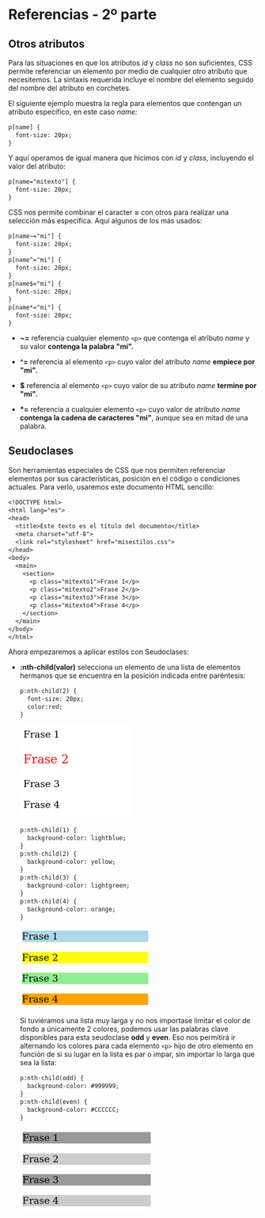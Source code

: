 # Referencias - 2º parte

## Otros atributos

Para las situaciones en que los atributos *id* y *class* no son suficientes, CSS permite referenciar un elemento por medio de cualquier otro atributo que necesitemos. La sintaxis requerida incluye el nombre del elemento seguido del nombre del atributo en corchetes.

El siguiente ejemplo muestra la regla para elementos que contengan un atributo específico, en este caso *name:*

```
p[name] {
  font-size: 20px;
}
```

Y aquí operamos de igual manera que hicimos con *id* y *class*, incluyendo el valor del atributo:

```
p[name="mitexto"] {
  font-size: 20px;
}
```

CSS nos permite combinar el caracter **=** con otros para realizar una selección más específica. Aquí algunos de los más usados:

```
p[name~="mi"] {
  font-size: 20px;
}
p[name^="mi"] {
  font-size: 20px;
}
p[name$="mi"] {
  font-size: 20px;
}
p[name*="mi"] {
  font-size: 20px;
}
```

- **~=** referencia cualquier elemento `<p>` que contenga el atributo *name* y su valor **contenga la palabra "mi".**

- **^=** referencia al elemento `<p>` cuyo valor del atributo *name* **empiece por "mi".**

- **$** referencia al elemento `<p>` cuyo valor de su atributo *name* **termine por "mi".**

- **\*=** referencia a cualquier elemento `<p>` cuyo valor de atributo *name* **contenga la cadena de caracteres "mi"**, aunque sea en mitad de una palabra.

## Seudoclases

Son herramientas especiales de CSS que nos permiten referenciar elementos por sus características, posición en el código o condiciones actuales. Para verlo, usaremos este documento HTML sencillo:

```
<!DOCTYPE html>
<html lang="es">
<head>
  <title>Este texto es el título del documento</title>
  <meta charset="utf-8">
  <link rel="stylesheet" href="misestilos.css">
</head>
<body>
  <main>
    <section>
      <p class="mitexto1">Frase 1</p>
      <p class="mitexto2">Frase 2</p>
      <p class="mitexto3">Frase 3</p>
      <p class="mitexto4">Frase 4</p>
    </section>
  </main>
</body>
</html>
```

Ahora empezaremos a aplicar estilos con Seudoclases:

- **:nth-child(valor)** selecciona un elemento de una lista de elementos hermanos que se encuentra en la posición indicada entre paréntesis:

  ```
  p:nth-child(2) {
    font-size: 20px;
    color:red;
  }
  ```

  ![](Media/seudoclases.png)

  ```
  p:nth-child(1) {
    background-color: lightblue;
  }
  p:nth-child(2) {
    background-color: yellow;
  }
  p:nth-child(3) {
    background-color: lightgreen;
  }
  p:nth-child(4) {
    background-color: orange;
  }
  ```

  ![](Media/seudoclases1.png)

  Si tuviéramos una lista muy larga y no nos importase limitar el color de fondo a únicamente 2 colores, podemos usar las palabras clave disponibles para esta seudoclase **odd** y **even**. Eso nos permitirá ir alternando los colores para cada elemento `<p>` hijo de otro elemento en función de si su lugar en la lista es par o impar, sin importar lo larga que sea la lista:

  ```
  p:nth-child(odd) {
    background-color: #999999;
  }
  p:nth-child(even) {
    background-color: #CCCCCC;
  }
  ```

  ![](Media/seudoclases1b.png)
